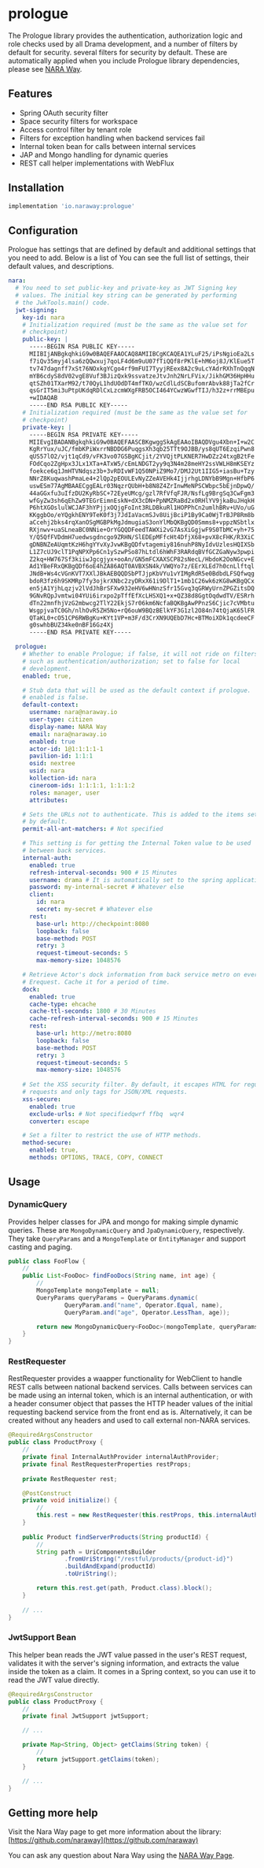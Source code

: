# prologue

The Prologue library provides the authentication, authorization logic
and role checks used by all Drama development, and a number of filters
by default for security. several filters for security by default.
These are automatically applied when you include Prologue library
dependencies, please see [NARA Way](https://naraway.io).

## Features

- Spring OAuth security filter
- Space security filters for workspace
- Access control filter by tenant role
- Filters for exception handling when backend services fail
- Internal token bean for calls between internal services
- JAP and Mongo handling for dynamic queries
- REST call helper implementations with WebFlux

## Installation

```groovy
implementation 'io.naraway:prologue'
```

## Configuration

Prologue has settings that are defined by default and additional
settings that you need to add. Below is a list of You can see the
full list of settings, their default values, and descriptions.

```yaml
nara:
  # You need to set public-key and private-key as JWT Signing key 
  # values. The initial key string can be generated by performing 
  # the JwkTools.main() code.
  jwt-signing:
    key-id: nara
    # Initialization required (must be the same as the value set for 
    # checkpoint)
    public-key: |
      -----BEGIN RSA PUBLIC KEY-----
      MIIBIjANBgkqhkiG9w0BAQEFAAOCAQ8AMIIBCgKCAQEA1YLuF25/iPsNgioEa2Ls
      f7iQv35myj4lsa6zQQwxuj7qoLF4d6m9uU07fTiQQf8rPKlE+hM6oj8J/KlEue5T
      tv747dagnff7xSt76NOxkgYCgo4rf9mFUI7TyyjREex8A2c9uLcYAdrRXhTnQqqN
      mYB6cdyS8dV02vgE8Vuf3BJizQxk9ssvatzeJtvJnh2NrLFVix/JikhGM36HpHHu
      qtSZh01TXarM92/t70QyL1hdUOdDT4mfTKO/wzCdlLdSCBufomrAbvk88jTa2fCr
      qsGrIT5mi3uPtpUKdqRDlCxLzcmWXgFRB5OCI464YCwzWGwfTIJ/h32z+rrMBEpu
      +wIDAQAB
      -----END RSA PUBLIC KEY-----
    # Initialization required (must be the same as the value set for 
    # checkpoint)
    private-key: |
      -----BEGIN RSA PRIVATE KEY-----
      MIIEvgIBADANBgkqhkiG9w0BAQEFAASCBKgwggSkAgEAAoIBAQDVgu4Xbn+I+w2C
      KgRrYux/uJC/fmbKPiWxrrNBDDG6PuqgsXh3qb25TTt9OJBB/ys8qUT6EzqiPwn8
      qUS57lO2/vjt1qCd9/vFK3vo07GSBgKCjit/2YVQjtPLKNER7HwDZz24txgB2tFe
      FOdCqo2ZgHpx3JLx1XTa+ATxW5/cEmLNDGT2yy9q3N4m28meHY2ssVWLH8mKSEYz
      foekce6q1JmHTVNdqsz3b+3vRDIvWF1Q50NPiZ9Mo7/DMJ2Ut1IIG5+iasBu+Tzy
      NNrZ8KuqwashPmaLe4+2lQp2pEOULEvNyZZeAVEHk4IjjrhgLDNYbB9Mgn+HfbP6
      uswESm77AgMBAAECggEALr03NqzrQUbH+b8N8Z4ZrInwMeNPSCWbpc5bEjnDpwQ/
      44aGGxfu3uIfzDU2KyRbSC+72EyeUMcg/gzl7RfVfqFJR/NsfLg9BrgSq3CwFgm3
      wfGyZw3sh6qEhZw9TEGrEimnEskN+dX3cDN+PpNMZRaBd2x0RHlYV9jkaBuJHqkH
      P6htXGOslulWCJAF3hYPjjxOQjgFoInt3RLDBkuRl1HOPPhCn2umlhBRv+UVo/uG
      KKggbOo/eYQgkhENY9TeK0f3j7JdIaVacmSJv8UijBciP1By9Ca0WjTrBJP8Rm8b
      aCcehj2bks4rqXanOSgMGBPkMgJdmugiaS3onYlMbQKBgQD0Smms8+vppzNSbtlx
      RXjnwv+uaSLneaBC0NNie+OrYGQQDFeedTAWXi2vG7AsXiGgjwF9S0TbMC+yh+75
      Y/Q5QfFVDdmH7uedwsgdncgo9ZRHN/SlEDEpMFfcHt4DfjX68+pvX8cFHK/R3XiC
      gDNBNZeAUqmtKzH6hgYYvXyJvwKBgQDfvtagemiy816nuhP8NyIdvUzlesHQIXSb
      L1Z7cUJ9clT1PqNPXPp6Cn1ySzwPSo87hLtdl6hWhF3RARdqBVfGCZGaNyw3pwpi
      Z2kq+HW767Sf3kiiwJgcgjyx+ooAn/GN5mFCXAXSCP82sNecL/HbdoK2OoNGcv+E
      Ad1YBeFRxQKBgQDf6oE4hZA86AQT0AVBXSN4k/VWQYo7z/EErXLEd7h0cnLlftql
      JNdB+Ws4cVGnKVT7XXlJBkAEBQQDSbPTJjpKbVYu1vYIMgRdR5e0BdbdLFSQfwqg
      bdoR3fz6h9SKMRp7fy3ojkrXNbc2zyDRxX61i9DlT1+1mb1C26wk6zKG8wKBgQCx
      en5jA1YjhLqzjv2lVdJhBrSFXw932eHV6wHNnzSfr15Gvq3qGRWyUrnZPGZitsDQ
      9GNvRQpJvmtwi04YUi6irxpo2pTffEfXcLHSXQ1+x+QZ38d8GgtOqdwdTV/ESRrh
      dTn22mnfhjVzG2mbwcg2TlY22EkjS7r06km6NcfaBQKBgAwPPnzS6Cjic7cVMbtu
      WsgpjvaTC0Gh/nlhOvR5ZH5No+rQ6ouW9BQzBElkYF3G1zl2O84n74tQjaK65lFR
      QTaKL0+cO51CP6RWBgKu+KYt1VP+m3F/d3CrXN9UQEbD7Hc+BTMoiXDk1qcdeeCF
      g0swhbBUZ34ke0nBF16Gz4Xj
      -----END RSA PRIVATE KEY-----

  prologue:
    # Whether to enable Prologue; if false, it will not ride on filters
    # such as authentication/authorization; set to false for local 
    # development.
    enabled: true,

    # Stub data that will be used as the default context if prologue. 
    # enabled is false.
    default-context:
      username: nara@naraway.io
      user-type: citizen
      display-name: NARA Way
      email: nara@naraway.io
      enabled: true
      actor-id: 1@1:1:1:1-1
      pavilion-id: 1:1:1
      osid: nextree
      usid: nara
      kollection-id: nara
      cineroom-ids: 1:1:1:1, 1:1:1:2
      roles: manager, user
      attributes:

    # Sets the URLs not to authenticate. This is added to the items set 
    # by default.
    permit-all-ant-matchers: # Not specified

    # This setting is for getting the Internal Token value to be used 
    # between back services.
    internal-auth:
      enabled: true
      refresh-interval-seconds: 900 # 15 Minutes
      username: drama # It is automatically set to the spring application name
      password: my-internal-secret # Whatever else
      client:
        id: nara
        secret: my-secret # Whatever else
      rest:
        base-url: http://checkpoint:8080
        loopback: false
        base-method: POST
        retry: 3
        request-timeout-seconds: 5
        max-memory-size: 1048576

    # Retrieve Actor's dock information from back service metro on every 
    # Erequest. Cache it for a period of time.
    dock:
      enabled: true
      cache-type: ehcache
      cache-ttl-seconds: 1800 # 30 Minutes
      cache-refresh-interval-seconds: 900 # 15 Minutes
      rest:
        base-url: http://metro:8080
        loopback: false
        base-method: POST
        retry: 3
        request-timeout-seconds: 5
        max-memory-size: 1048576
    
    # Set the XSS security filter. By default, it escapes HTML for regular form
    # requests and only tags for JSON/XML requests.
    xss-secure:
      enabled: true
      exclude-urls: # Not specifiedqwrf ffbq  wqr4
      converter: escape

    # Set a filter to restrict the use of HTTP methods.
    method-secure:
      enabled: true,
      methods: OPTIONS, TRACE, COPY, CONNECT
```

## Usage

### DynamicQuery

Provides helper classes for JPA and mongo for making simple dynamic queries.
These are `MongoDynamicQuery` and `JpaDynamicQuery`, respectively. They take
`QueryParams` and a `MongoTemplate` or `EntityManager` and support casting and
paging.

```java
public class FooFlow {
    //
    public List<FooDoc> findFooDocs(String name, int age) {
        //
        MongoTemplate mongoTemplate = null;
        QueryParams queryParams = QueryParams.dynamic(
                QueryParam.and("name", Operator.Equal, name),
                QueryParam.and("age", Operator.LessThan, age));

        return new MongoDynamicQuery<FooDoc>(mongoTemplate, queryParams, FooDoc.class).findAll();
    }
}
```

### RestRequester

RestRequester provides a waapper functionality for WebClient to handle REST
calls between national backend services. Calls between services can be made
using an internal token, which is an internal authentication, or with a
header consumer object that passes the HTTP header values of the initial
requesting backend service from the front end as is. Alternatively, it can
be created without any headers and used to call external non-NARA services.

```java
@RequiredArgsConstructor
public class ProductProxy {
    //
    private final InternalAuthProvider internalAuthProvider;
    private final RestRequesterProperties restProps;
    
    private RestRequester rest;

    @PostConstruct
    private void initialize() {
        //
        this.rest = new RestRequester(this.restProps, this.internalAuthProvider);
    }    
    
    public Product findServerProducts(String productId) {
        //
        String path = UriComponentsBuilder
                .fromUriString("/restful/products/{product-id}")
                .buildAndExpand(productId)
                .toUriString();

        return this.rest.get(path, Product.class).block();
    }
    
    // ...
}
```

### JwtSupport Bean

This helper bean reads the JWT value passed in the user's REST request,
validates it with the server's signing information, and extracts the value
inside the token as a claim. It comes in a Spring context, so you can use
it to read the JWT value directly.

```java
@RequiredArgsConstructor
public class ProductProxy {
    //
    private final JwtSupport jwtSupport;

    // ...

    private Map<String, Object> getClaims(String token) {
        //
        return jwtSupport.getClaims(token);
    }

    // ...
}
```

## Getting more help

Visit the Nara Way page to get more information about the library:  
[https://github.com/naraway](https://github.com/naraway)

You can ask any question about Nara Way using the [NARA Way Page](https://www.naraway.io).

